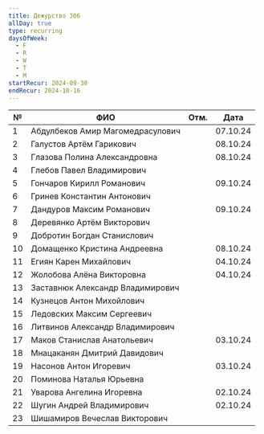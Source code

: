 ```yaml
---
title: Дежурство 306
allDay: true
type: recurring
daysOfWeek:
  - F
  - R
  - W
  - T
  - M
startRecur: 2024-09-30
endRecur: 2024-10-16
---
```

| №   | ФИО                              | Отм. |   Дата   |
| --- | -------------------------------- | :--: | :------: |
| 1   | Абдулбеков Амир Магомедрасулович |      | 07.10.24 |
| 2   | Галустов Артём Гарикович         |      | 08.10.24 |
| 3   | Глазова Полина Александровна     |      | 08.10.24 |
| 4   | Глебов Павел Владимирович        |      |          |
| 5   | Гончаров Кирилл Романович        |      | 09.10.24 |
| 6   | Гринев Константин Антонович      |      |          |
| 7   | Дандуров Максим Романович        |      | 09.10.24 |
| 8   | Деревянко Артём Викторович       |      |          |
| 9   | Добротин Богдан Станислович      |      |          |
| 10  | Домащенко Кристина Андреевна     |      | 08.10.24 |
| 11  | Егиян Карен Михайлович           |      | 04.10.24 |
| 12  | Жолобова Алёна Викторовна        |      | 04.10.24 |
| 13  | Заставнюк Александр Владимирович |      |          |
| 14  | Кузнецов Антон Михойлович        |      |          |
| 15  | Ледовских Максим Сергеевич       |      |          |
| 16  | Литвинов Александр Владимирович  |      |          |
| 17  | Маков Станислав Анатольевич      |      | 03.10.24 |
| 18  | Мнацаканян Дмитрий Давидович     |      |          |
| 19  | Насонов Антон Игоревич           |      | 03.10.24 |
| 20  | Поминова Наталья Юрьевна         |      |          |
| 21  | Уварова Ангелина Игоревна        |      | 02.10.24 |
| 22  | Шугин Андрей Владимирович        |      | 02.10.24 |
| 23  | Шишамиров Вечеслав Викторович    |      |          |
